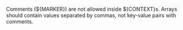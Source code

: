 Comments (${MARKER}) are not allowed inside ${CONTEXT}s. Arrays should contain values separated by commas, not key-value pairs with comments.